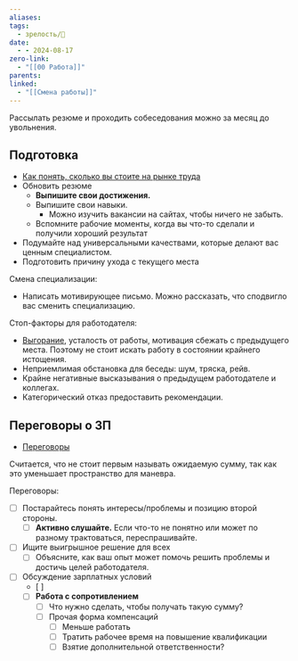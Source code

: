 ```yaml
---
aliases: 
tags:
  - зрелость/🌱
date:
  - - 2024-08-17
zero-link:
  - "[[00 Работа]]"
parents: 
linked:
  - "[[Смена работы]]"
---
```

Рассылать резюме и проходить собеседования можно за месяц до увольнения.

## Подготовка
- [Как понять, сколько вы стоите на рынке труда](Как%20понять,%20сколько%20вы%20стоите%20на%20рынке%20труда.md)
- Обновить резюме
	- **Выпишите свои достижения.**
	- Выпишите свои навыки.
		- Можно изучить вакансии на сайтах, чтобы ничего не забыть.
	- Вспомните рабочие моменты, когда вы что-то сделали и получили хороший результат
- Подумайте над универсальными качествами, которые делают вас ценным специалистом.
- Подготовить причину ухода с текущего места

Смена специализации:
- Написать мотивирующее письмо. Можно рассказать, что сподвигло вас сменить специализацию. 

Стоп-факторы для работодателя:
- [Выгорание](Выгорание.md), усталость от работы, мотивация сбежать с предыдущего места. Поэтому не стоит искать работу в состоянии крайнего истощения.
- Неприемлимая обстановка для беседы: шум, тряска, рейв.
- Крайне негативные высказывания о предыдущем работодателе и коллегах.
- Категорический отказ предоставить рекомендации.
## Переговоры о ЗП
- [Переговоры](Переговоры.md)

Считается, что не стоит первым называть ожидаемую сумму, так как это уменьшает пространство для маневра.

Переговоры:
- [ ] Постарайтесь понять интересы/проблемы и позицию второй стороны.
	- [ ] **Активно слушайте.** Если что-то не понятно или может по разному трактоваться, переспрашивайте.
- [ ] Ищите выигрышное решение для всех
	- [ ] Объясните, как ваш опыт может помочь решить проблемы и достичь целей работодателя.
- [ ] Обсуждение зарплатных условий
	- [ ] 
	- [ ]  **Работа с сопротивлением**
		- [ ] Что нужно сделать, чтобы получать такую сумму? 
		- [ ] Прочая форма компенсаций
			- [ ] Меньше работать
			- [ ] Тратить рабочее время на повышение квалификации
			- [ ] Взятие дополнительной ответственности?
